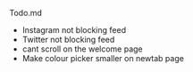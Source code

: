Todo.md
-  Instagram not blocking feed
-  Twitter not blocking feed 
-  cant scroll on the welcome page 
- Make colour picker smaller on newtab page